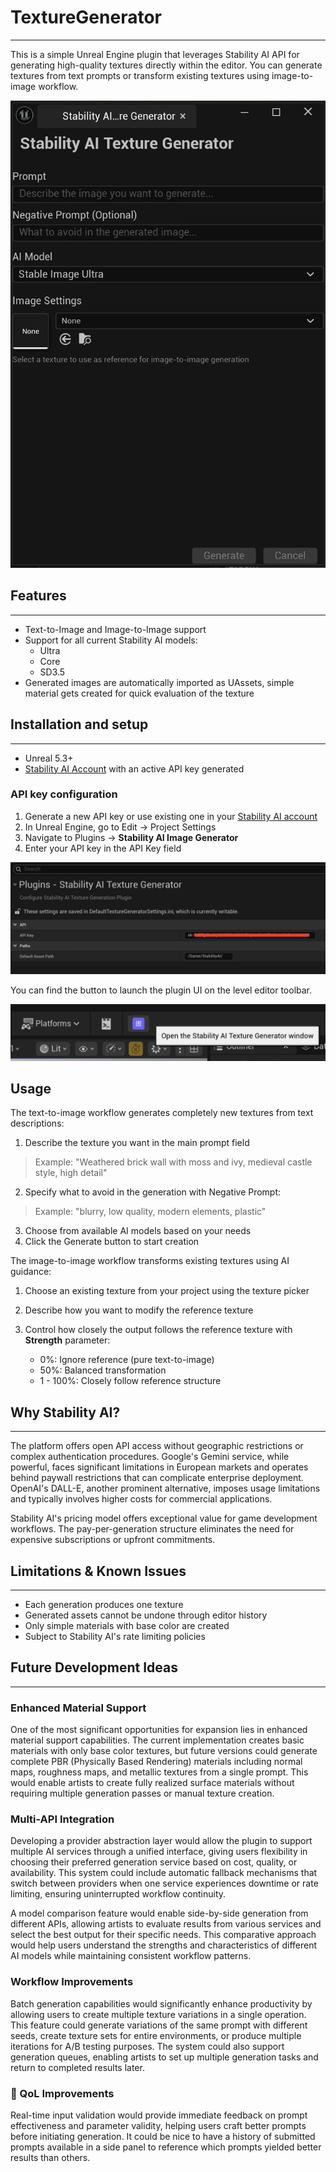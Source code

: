 # TextureGenerator
---

This is a simple Unreal Engine plugin that leverages Stability AI API for generating high-quality textures directly within the editor. You can generate textures from text prompts or transform existing textures using image-to-image workflow.

![](images/ui2.png)

## Features
---

- Text-to-Image and Image-to-Image support
- Support for all current Stability AI models:
  - Ultra
  - Core
  - SD3.5
- Generated images are automatically imported as UAssets, simple material gets created for quick evaluation of the texture

## Installation and setup
---

- Unreal 5.3+
- [Stability AI Account]([https://](https://platform.stability.ai/account)) with an active API key generated

### API key configuration

1. Generate a new API key or use existing one in your [Stability AI account]([https://](https://platform.stability.ai/account/keys))
2. In Unreal Engine, go to Edit → Project Settings
3. Navigate to Plugins → **Stability AI Image Generator**
4. Enter your API key in the API Key field

![](images/settings1.png)

You can find the button to launch the plugin UI on the level editor toolbar.

![](images/ui1.png)

## Usage

The text-to-image workflow generates completely new textures from text descriptions:

1. Describe the texture you want in the main prompt field
> Example: "Weathered brick wall with moss and ivy, medieval castle style, high detail"

2. Specify what to avoid in the generation with Negative Prompt:
> Example: "blurry, low quality, modern elements, plastic"

3. Choose from available AI models based on your needs
4. Click the Generate button to start creation

The image-to-image workflow transforms existing textures using AI guidance:
1. Choose an existing texture from your project using the texture picker
2. Describe how you want to modify the reference texture
3. Control how closely the output follows the reference texture with **Strength** parameter:

   - 0%: Ignore reference (pure text-to-image)
   - 50%: Balanced transformation
   - 1  - 100%: Closely follow reference structure

## Why Stability AI?
---

The platform offers open API access without geographic restrictions or complex authentication procedures. Google's Gemini service, while powerful, faces significant limitations in European markets and operates behind paywall restrictions that can complicate enterprise deployment. OpenAI's DALL-E, another prominent alternative, imposes usage limitations and typically involves higher costs for commercial applications.

Stability AI's pricing model offers exceptional value for game development workflows. The pay-per-generation structure eliminates the need for expensive subscriptions or upfront commitments.

## Limitations & Known Issues
---

- Each generation produces one texture
- Generated assets cannot be undone through editor history
- Only simple materials with base color are created
- Subject to Stability AI's rate limiting policies

## Future Development Ideas
---

### Enhanced Material Support

One of the most significant opportunities for expansion lies in enhanced material support capabilities. The current implementation creates basic materials with only base color textures, but future versions could generate complete PBR (Physically Based Rendering) materials including normal maps, roughness maps, and metallic textures from a single prompt. This would enable artists to create fully realized surface materials without requiring multiple generation passes or manual texture creation.

### Multi-API Integration

Developing a provider abstraction layer would allow the plugin to support multiple AI services through a unified interface, giving users flexibility in choosing their preferred generation service based on cost, quality, or availability. This system could include automatic fallback mechanisms that switch between providers when one service experiences downtime or rate limiting, ensuring uninterrupted workflow continuity.

A model comparison feature would enable side-by-side generation from different APIs, allowing artists to evaluate results from various services and select the best output for their specific needs. This comparative approach would help users understand the strengths and characteristics of different AI models while maintaining consistent workflow patterns.

### Workflow Improvements

Batch generation capabilities would significantly enhance productivity by allowing users to create multiple texture variations in a single operation. This feature could generate variations of the same prompt with different seeds, create texture sets for entire environments, or produce multiple iterations for A/B testing purposes. The system could also support generation queues, enabling artists to set up multiple generation tasks and return to completed results later.

### 🛟 QoL Improvements

Real-time input validation would provide immediate feedback on prompt effectiveness and parameter validity, helping users craft better prompts before initiating generation. It could be nice to have a history of submitted prompts available in a side panel to reference which prompts yielded better results than others.
